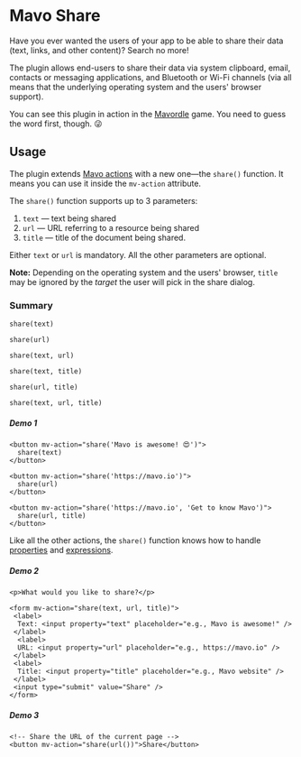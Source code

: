 # Mavo Share

Have you ever wanted the users of your app to be able to share their data (text, links, and other content)? Search no more!

The plugin allows end-users to share their data via system clipboard, email, contacts or messaging applications, and Bluetooth or Wi-Fi channels (via all means that the underlying operating system and the users' browser support).

You can see this plugin in action in the [Mavordle](https://dmitrysharabin.github.io/mavo-wordle/) game. You need to guess the word first, though. 😜

## Usage

The plugin extends [Mavo actions](https://mavo.io/docs/actions) with a new one—the `share()` function. It means you can use it inside the `mv-action` attribute.

The `share()` function supports up to 3 parameters:

1. `text` — text being shared
2. `url` — URL referring to a resource being shared
3. `title` — title of the document being shared.

Either `text` or `url` is mandatory. All the other parameters are optional.

**Note:** Depending on the operating system and the users' browser, `title` may be ignored by the _target_ the user will pick in the share dialog.

### Summary

`share(text)`

`share(url)`

`share(text, url)`

`share(text, title)`

`share(url, title)`

`share(text, url, title)`

##### Demo 1

```markup
<button mv-action="share('Mavo is awesome! 😍')">
  share(text)
</button>

<button mv-action="share('https://mavo.io')">
  share(url)
</button>

<button mv-action="share('https://mavo.io', 'Get to know Mavo')">
  share(url, title)
</button>
```

Like all the other actions, the `share()` function knows how to handle [properties](https://mavo.io/docs/properties) and [expressions](https://mavo.io/docs/expressions).

##### Demo 2

```markup
<p>What would you like to share?</p>

<form mv-action="share(text, url, title)">
 <label>
  Text: <input property="text" placeholder="e.g., Mavo is awesome!" />
 </label>
  <label>
  URL: <input property="url" placeholder="e.g., https://mavo.io" />
 </label>
 <label>
  Title: <input property="title" placeholder="e.g., Mavo website" />
 </label>
 <input type="submit" value="Share" />
</form>
```

##### Demo 3

```markup
<!-- Share the URL of the current page -->
<button mv-action="share(url())">Share</button>
```
